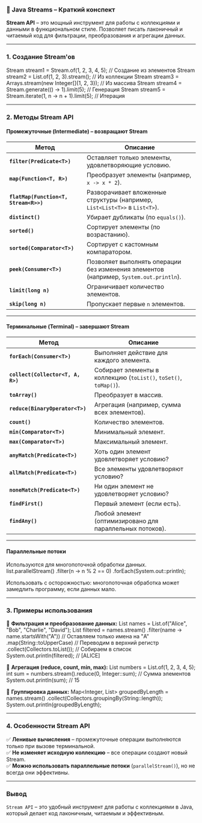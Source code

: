 ### **🔹 Java Streams – Краткий конспект**

**Stream API** – это мощный инструмент для работы с коллекциями и данными в функциональном стиле. Позволяет писать лаконичный и читаемый код для фильтрации, преобразования и агрегации данных.

---

### **1. Создание Stream'ов**
Stream<Integer> stream1 = Stream.of(1, 2, 3, 4, 5); // Создание из элементов
Stream<Integer> stream2 = List.of(1, 2, 3).stream(); // Из коллекции
Stream<Integer> stream3 = Arrays.stream(new Integer[]{1, 2, 3}); // Из массива
Stream<Integer> stream4 = Stream.generate(() -> 1).limit(5); // Генерация
Stream<Integer> stream5 = Stream.iterate(1, n -> n + 1).limit(5); // Итерация


---

### **2. Методы Stream API**

#### **Промежуточные (Intermediate) – возвращают Stream**
| Метод                                 | Описание                                                                               |
|---------------------------------------|----------------------------------------------------------------------------------------|
| **`filter(Predicate<T>)`**            | Оставляет только элементы, удовлетворяющие условию.                                    |
| **`map(Function<T, R>)`**             | Преобразует элементы (например, `x -> x * 2`).                                         |
| **`flatMap(Function<T, Stream<R>>)`** | Разворачивает вложенные структуры (например, `List<List<T>>` в `List<T>`).             |
| **`distinct()`**                      | Убирает дубликаты (по `equals()`).                                                     |
| **`sorted()`**                        | Сортирует элементы (по возрастанию).                                                   |
| **`sorted(Comparator<T>)`**           | Сортирует с кастомным компаратором.                                                    |
| **`peek(Consumer<T>)`**               | Позволяет выполнять операции без изменения элементов (например, `System.out.println`). |
| **`limit(long n)`**                   | Ограничивает количество элементов.                                                     |
| **`skip(long n)`**                    | Пропускает первые `n` элементов.                                                       |

---

#### **Терминальные (Terminal) – завершают Stream**
| Метод                             | Описание                                                          |
|-----------------------------------|-------------------------------------------------------------------|
| **`forEach(Consumer<T>)`**        | Выполняет действие для каждого элемента.                          |
| **`collect(Collector<T, A, R>)`** | Собирает элементы в коллекцию (`toList()`, `toSet()`, `toMap()`). |
| **`toArray()`**                   | Преобразует в массив.                                             |
| **`reduce(BinaryOperator<T>)`**   | Агрегация (например, сумма всех элементов).                       |
| **`count()`**                     | Количество элементов.                                             |
| **`min(Comparator<T>)`**          | Минимальный элемент.                                              |
| **`max(Comparator<T>)`**          | Максимальный элемент.                                             |
| **`anyMatch(Predicate<T>)`**      | Хоть один элемент удовлетворяет условию?                          |
| **`allMatch(Predicate<T>)`**      | Все элементы удовлетворяют условию?                               |
| **`noneMatch(Predicate<T>)`**     | Ни один элемент не удовлетворяет условию?                         |
| **`findFirst()`**                 | Первый элемент (если есть).                                       |
| **`findAny()`**                   | Любой элемент (оптимизировано для параллельных потоков).          |

---

#### **Параллельные потоки**
Используются для многопоточной обработки данных.
list.parallelStream()
.filter(n -> n % 2 == 0)
.forEach(System.out::println);

Использовать с осторожностью: многопоточная обработка может замедлить программу, 
если данных мало.

---

### **3. Примеры использования**
📌 **Фильтрация и преобразование данных:**
List<String> names = List.of("Alice", "Bob", "Charlie", "David");
List<String> filtered = names.stream()
.filter(name -> name.startsWith("A")) // Оставляем только имена на "A"
.map(String::toUpperCase)             // Переводим в верхний регистр
.collect(Collectors.toList());        // Собираем в список
System.out.println(filtered); // [ALICE]


📌 **Агрегация (reduce, count, min, max):**
List<Integer> numbers = List.of(1, 2, 3, 4, 5);
int sum = numbers.stream().reduce(0, Integer::sum); // Сумма элементов
System.out.println(sum); // 15


📌 **Группировка данных:**
Map<Integer, List<String>> groupedByLength = names.stream()
.collect(Collectors.groupingBy(String::length));
System.out.println(groupedByLength);


---

### **4. Особенности Stream API**
✅ **Ленивые вычисления** – промежуточные операции выполняются только при вызове терминальной.  
✅ **Не изменяет исходную коллекцию** – все операции создают новый Stream.  
✅ **Можно использовать параллельные потоки** (`parallelStream()`), но не всегда они эффективны.

---

### **Вывод**
`Stream API` – это удобный инструмент для работы с коллекциями в Java, который делает код лаконичным, читаемым и эффективным. 
